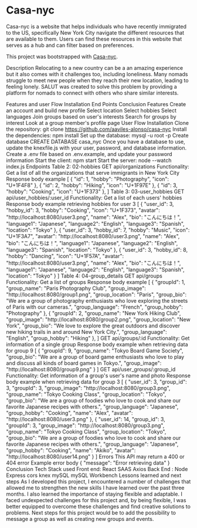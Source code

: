 # Casa-nyc
Casa-nyc is a website that helps individuals who have recently immigrated to the US, specifically New York City navigate the different resources that are available to them. Users can find these resources in this website that serves as a hub and can filter based on preferences. 

This project was bootstrapped with [Casa-nyc](https://github.com/aaviles-alonso/casa-nyc).

Description
Relocating to a new country can be a an amazing experience but it also comes with it challenges too, including loneliness. Many nomads struggle to meet new people when they reach their new location, leading to feeling lonely. SALUT was created to solve this problem by providing a platform for nomads to connect with others who share similar interests.


Features and user Flow
Installation
End Points
Conclusion
Features
Create an account and build new profile
Select location
Select hobbies
Select languages
Join groups based on user's interests
Search for groups by interest
Look at a group member's profile page
User Flow
Installation
Clone the repository: git clone https://github.com/aaviles-alonso/casa-nyc
Install the dependencies: npm install
Set up the database: mysql -u root -p
Create database CREATE DATABASE casa_nyc
Once you have a database to use, update the knexfile.js with your user, password, and database information.
Create a .env file based on .env.example, and update your password information
Start the client: npm start
Start the server: node --watch index.js
Endpoints
Table 2: 02-hobbies
GET api/organizations
Functionality: Get a list of all the organizations that serve immigrants in New York City
Response body example
[
     {
        "id": 1,
        "hobby": "Photography",
        "icon": "U+1F4F8"
    },
    {
        "id": 2,
        "hobby": "Hiking",
        "icon": "U+1F97E"
    },
    {
        "id": 3,
        "hobby": "Cooking",
        "icon": "U+1F373"
    },
]
Table 3: 03-user_hobbies
GET api/user_hobbies/:user_id
Functionality: Get a list of each users' hobbies
Response body example retrieving hobbies for user 3
[
    {
        "user_id": 3,
        "hobby_id": 3,
        "hobby": "Cooking",
        "icon": "U+1F373",
        "avatar": "http://localhost:8080/user3.png",
        "name": "Alex",
        "bio": "こんにちは！",
        "language1": "Japanese",
        "language2": "English",
        "language3": "Spanish",
        "location": "Tokyo"
    },
    {
        "user_id": 3,
        "hobby_id": 7,
        "hobby": "Music",
        "icon": "U+1F3A7",
        "avatar": "http://localhost:8080/user3.png",
        "name": "Alex",
        "bio": "こんにちは！",
        "language1": "Japanese",
        "language2": "English",
        "language3": "Spanish",
        "location": "Tokyo"
    },
    {
        "user_id": 3,
        "hobby_id": 8,
        "hobby": "Dancing",
        "icon": "U+1F57A",
        "avatar": "http://localhost:8080/user3.png",
        "name": "Alex",
        "bio": "こんにちは！",
        "language1": "Japanese",
        "language2": "English",
        "language3": "Spanish",
        "location": "Tokyo"
    }
]
Table 4: 04-group_details
GET api/groups
Functionality: Get a list of groups
Response body example
[
    {
        "groupId": 1,
        "group_name": "Paris Photography Club",
        "group_image": "http://localhost:8080/group1.png",
        "group_location": "Paris",
        "group_bio": "We are a group of photography enthusiasts who love exploring the streets of Paris with our cameras.",
        "group_language": "French",
        "group_hobby": "Photography"
    },
    {
        "groupId": 2,
        "group_name": "New York Hiking Club",
        "group_image": "http://localhost:8080/group2.png",
        "group_location": "New York",
        "group_bio": "We love to explore the great outdoors and discover new hiking trails in and around New York City.",
        "group_language": "English",
        "group_hobby": "Hiking"
    },
]
GET api/groups/:id
Functionality: Get information of a single group
Response body example when retrieving data for group 9
[
    {
    "groupId": 9,
    "group_name": "Tokyo Board Game Society",
    "group_bio": "We are a group of board game enthusiasts who love to play and discuss all kinds of board games in Tokyo.",
    "group_image": "http://localhost:8080/group9.png"
}
]
GET api/user_groups/:group_id
Functionality: Get information of a group's user's name and photo
Response body example when retrieving data for group 3
[
    {
        "user_id": 3,
        "group_id": 3,
        "groupId": 3,
        "group_image": "http://localhost:8080/group3.png",
        "group_name": "Tokyo Cooking Class",
        "group_location": "Tokyo",
        "group_bio": "We are a group of foodies who love to cook and share our favorite Japanese recipes with others.",
        "group_language": "Japanese",
        "group_hobby": "Cooking",
        "name": "Alex",
        "avatar": "http://localhost:8080/user3.png"
    },
    {
        "user_id": 14,
        "group_id": 3,
        "groupId": 3,
        "group_image": "http://localhost:8080/group3.png",
        "group_name": "Tokyo Cooking Class",
        "group_location": "Tokyo",
        "group_bio": "We are a group of foodies who love to cook and share our favorite Japanese recipes with others.",
        "group_language": "Japanese",
        "group_hobby": "Cooking",
        "name": "Akiko",
        "avatar": "http://localhost:8080/user14.png"
    }
]
Errors
This API may return a 400 or 404 error
Example error body
{
  "message": "Error retrieving data"
}
Conclusion
Tech Stack used
Front end:
React
SAAS
Axios
Back End :
Node
Express
cors
knex
mySQL
mySQL Workbench
Lessons learned and next steps
As I developed this project, I encountered a number of challenges that allowed me to strengthen the new skills I have learned over the past three months. I also learned the importance of staying flexible and adaptable. I faced undexpected challenges for this project and, by being flexible, I was better equipped to overcome these challenges and find creative solutions to problems.
Next steps for this project would be to add the possibility to message a group as well as creating new groups and events.